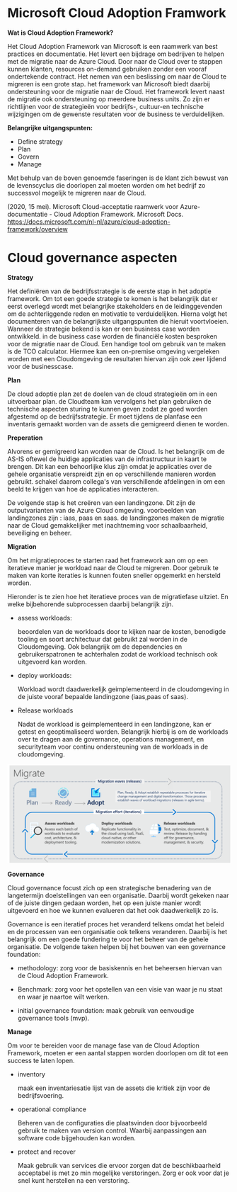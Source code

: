 <!--Headings -->
# Microsoft Cloud Adoption Framwork
**Wat is Cloud Adoption Framework?**

Het Cloud Adoption Framework van Microsoft is een raamwerk van best practices en  documentatie. Het levert een bijdrage om bedrijven te helpen met de migratie naar de Azure Cloud. Door naar de Cloud over te stappen kunnen klanten, resources on-demand gebruiken zonder een vooraf ondertekende contract. Het nemen van een beslissing om naar de Cloud te migreren is een grote stap. het framework van Microsoft biedt daarbij ondersteuning voor de migratie naar de Cloud. Het framework levert naast de migratie ook ondersteuning op meerdere business units. Zo zijn er richtlijnen voor de strategieën voor bedrijfs-, cultuur-en technische wijzigingen om de gewenste resultaten voor de business te verduidelijken. 

**Belangrijke uitgangspunten:**
* Define strategy
* Plan
* Govern
* Manage

Met behulp van de boven genoemde faseringen is de klant zich bewust van de levenscyclus die doorlopen zal moeten worden om het bedrijf zo successvol mogelijk te migreren naar de Cloud. 

(2020, 15 mei). Microsoft Cloud-acceptatie raamwerk voor Azure-documentatie - Cloud Adoption Framework. Microsoft Docs. https://docs.microsoft.com/nl-nl/azure/cloud-adoption-framework/overview

# Cloud governance aspecten
**Strategy**

Het definiëren van de bedrijfsstrategie is de eerste stap in het adoptie framework. Om tot een goede strategie te komen is het belangrijk dat er eerst overlegd wordt met belangrijke stakeholders en de leidinggevenden om de achterliggende reden en motivatie te verduidelijken. Hierna volgt het documenteren van de belangrijkste uitgangspunten die hieruit voortvloeien. Wanneer de strategie bekend is kan er een business case worden ontwikkeld. in de business case worden de financiële kosten besproken voor de migratie naar de Cloud. Een handige tool om gebruik van te maken is de TCO calculator. Hiermee kan een on-premise omgeving vergeleken worden met een Cloudomgeving de resultaten hiervan zijn ook zeer lijdend voor de businesscase. 

**Plan**

De cloud adoptie plan zet de doelen van de cloud strategieën om in een uitvoerbaar plan. de Cloudteam kan vervolgens het plan gebruiken de technische aspecten sturing te kunnen geven zodat ze goed worden afgestemd op de bedrijfsstrategie. Er moet tijdens de planfase een inventaris gemaakt worden van de assets die gemigreerd dienen te worden. 

**Preperation**

Alvorens er gemigreerd kan worden naar de Cloud. Is het belangrijk om de AS-IS oftewel de huidige applicaties van de infrastructuur in kaart te brengen. Dit kan een behoorlijke klus zijn omdat je applicaties over de gehele organisatie verspreidt zijn en op verschillende manieren worden gebruikt. schakel daarom collega's van verschillende afdelingen in om een beeld te krijgen van hoe de applicaties interacteren.

De volgende stap is het creëren van een landingzone. Dit zijn de outputvarianten van de Azure Cloud omgeving. voorbeelden van landingzones zijn : iaas, paas en saas. de landingzones maken de migratie naar de Cloud gemakkelijker met inachtneming voor schaalbaarheid, beveiliging en beheer.

**Migration**

Om het migratieproces te starten raad het framework aan om op een iteratieve manier je workload naar de Cloud te migreren. Door gebruik te maken van korte iteraties is kunnen fouten sneller opgemerkt en hersteld worden. 

Hieronder is te zien hoe het iteratieve proces van de migratiefase uitziet. En welke bijbehorende subprocessen daarbij belangrijk zijn. 
* assess workloads: 

  beoordelen van de workloads door te kijken naar de kosten, benodigde tooling en soort architectuur dat gebruikt zal worden in de Cloudomgeving. Ook belangrijk om de dependencies en gebruikerspatronen te achterhalen zodat de workload technisch ook uitgevoerd kan worden. 

* deploy workloads: 
  
  Workload wordt daadwerkelijk geimplementeerd in de cloudomgeving in de juiste vooraf bepaalde landingzone (iaas,paas of saas). 

* Release workloads

  Nadat de workload is geimplementeerd in een landingzone, kan er getest en geoptimaliseerd worden. Belangrijk hierbij is om de workloads over te dragen aan de governance, operations management, en securityteam voor continu ondersteuning van de workloads in de cloudomgeving. 

![Screenshot](methodology.png)

**Governance**

Cloud governance focust zich op een strategische benadering van de langetermijn doelstellingen van een organisatie. Daarbij wordt gekeken naar of de juiste dingen gedaan worden, het op een juiste manier wordt uitgevoerd en hoe we kunnen evalueren dat het ook daadwerkelijk zo is. 

Governance is een iteratief proces het veranderd telkens omdat het beleid en de processen van een organisatie ook telkens veranderen. Daarbij is het belangrijk om een goede fundering te voor het beheer van de gehele organisatie. De volgende taken helpen bij het bouwen van een governance foundation:

* methodology: zorg voor de basiskennis en het beheersen hiervan van de Cloud Adoption Framework.

* Benchmark: zorg voor het opstellen van een visie van waar je nu staat en waar je naartoe wilt werken.

* initial governance foundation: maak gebruik van eenvoudige governance tools (mvp).

**Manage** 

Om voor te bereiden voor de manage fase van de Cloud Adoption Framework, moeten er een aantal stappen worden doorlopen om dit tot een success te laten lopen.

* inventory

  maak een inventariesatie lijst van de assets die kritiek zijn voor de bedrijfsvoering. 

* operational compliance
  
  Beheren van de configuraties die plaatsvinden door bijvoorbeeld gebruik te maken van version control. Waarbij aanpassingen aan software code bijgehouden kan worden. 

* protect and recover

  Maak gebruik van services die ervoor zorgen dat de beschikbaarheid acceptabel is met zo min mogelijke verstoringen. Zorg er ook voor dat je snel kunt herstellen na een verstoring. 















